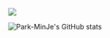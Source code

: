 <img src="https://capsule-render.vercel.app/api?type=slice&color=auto&height=200&text=Github&fontAlign=70&rotate=13&fontAlignY=25&descAlign=70.&descAlignY=44">

![Park-MinJe's GitHub stats](https://github-readme-stats.vercel.app/api?username=Park-MinJe&show_icons=true&theme=dark)

